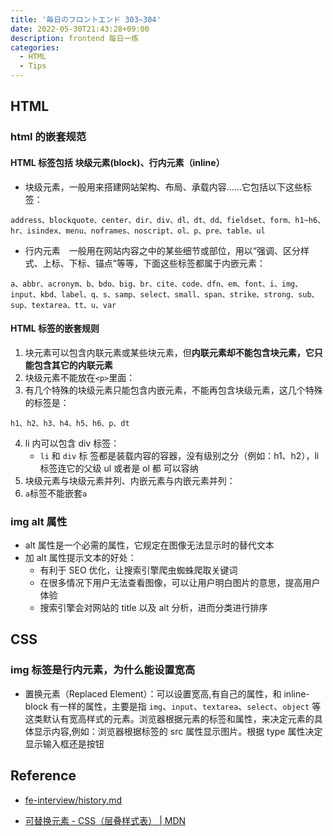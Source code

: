 ```yaml
---
title: '毎日のフロントエンド 303~304'
date: 2022-05-30T21:43:28+09:00
description: frontend 每日一练
categories:
  - HTML
  - Tips
---
```


## HTML

### html 的嵌套规范

#### HTML 标签包括 块级元素(block)、行内元素（inline）

- 块级元素，一般用来搭建网站架构、布局、承载内容……它包括以下这些标签：

```
address、blockquote、center、dir、div、dl、dt、dd、fieldset、form、h1~h6、hr、isindex、menu、noframes、noscript、ol、p、pre、table、ul
```

- 行内元素　一般用在网站内容之中的某些细节或部位，用以“强调、区分样式、上标、下标、锚点”等等，下面这些标签都属于内嵌元素：

```
a、abbr、acronym、b、bdo、big、br、cite、code、dfn、em、font、i、img、input、kbd、label、q、s、samp、select、small、span、strike、strong、sub、sup、textarea、tt、u、var
```

#### HTML 标签的嵌套规则

1. 块元素可以包含内联元素或某些块元素，但**内联元素却不能包含块元素，它只能包含其它的内联元素**
2. 块级元素不能放在`<p>`里面：
3. 有几个特殊的块级元素只能包含内嵌元素，不能再包含块级元素，这几个特殊的标签是：

```
h1、h2、h3、h4、h5、h6、p、dt
```

4. li 内可以包含 div 标签：
   - `li` 和 `div` 标 签都是装载内容的容器，没有级别之分（例如：h1、h2），li 标签连它的父级 ul 或者是 ol 都 可以容纳
5. 块级元素与块级元素并列、内嵌元素与内嵌元素并列：
6. `a`标签不能嵌套`a`

### img alt 属性

- alt 属性是一个必需的属性，它规定在图像无法显示时的替代文本
- 加 alt 属性提示文本的好处：
  - 有利于 SEO 优化，让搜索引擎爬虫蜘蛛爬取关键词
  - 在很多情况下用户无法查看图像，可以让用户明白图片的意思，提高用户体验
  - 搜索引擎会对网站的 title 以及 alt 分析，进而分类进行排序

## CSS

### img 标签是行内元素，为什么能设置宽高

- 置换元素（Replaced Element）：可以设置宽高,有自己的属性，和 inline-block 有一样的属性，主要是指 `img`、`input`、`textarea`、`select`、`object` 等这类默认有宽高样式的元素。浏览器根据元素的标签和属性，来决定元素的具体显示内容,例如：浏览器根据标签的 src 属性显示图片。根据 type 属性决定显示输入框还是按钮

## Reference

- [fe-interview/history.md](https://github.com/haizlin/fe-interview/blob/master/category/history.md)

- [可替换元素 - CSS（层叠样式表） | MDN](https://developer.mozilla.org/zh-CN/docs/Web/CSS/Replaced_element)
